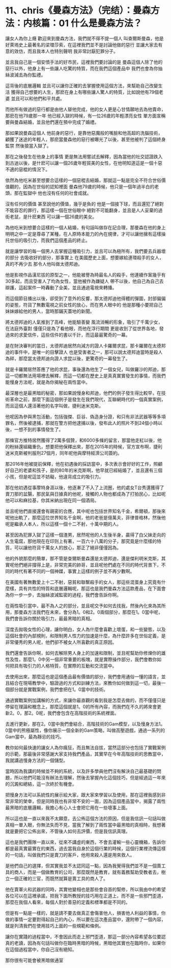 # 11、chris《曼森方法》（完结）：曼森方法：内核篇：01 什么是曼森方法？

讓女人為你上癮 歡迎來到曼森方法，我們就不得不提一個人 叫查爾斯曼森，他是好萊塢史上最著名的梁環莎索，在這裡我們並不是討論他做的惡行 並讓大家去有意的效仿，而且我本人也特別聲明 我非常討厭犯罪分子。

並且我自己是一個安憤手法的好市民，這裡我們要討論的是 曼森這個人除了他的惡行以外，他身上有一些讓人吃驚的特質，而在我們這個產品中 我們也會為你抽絲波減去為你監禮。

這背後的底層邏輯 並且可以讓你正確的去掌握使用這個方法，來幫助自己改變生活 獲得自己想要的人生，那麽在身上有哪些讓人驚人的特質，比如說他有79個老婆 並且可以和他們和平共處。

而他所有做過的惡行都是由他人替他完成，他的女人更是心甘情願地去為他賣命，那麽在他79歲那一年 他已經入獄的時候，有一位26歲的年輕漂亮女性 單方面宣稱要與曼森結婚，並且他們還在預中完成了婚禮。

那如果說曼森這個人 他前身的惡行，是靠他惡魔般的嘴臉和他高超的洗腦技術，顧獲了迷途的年輕人，那麽當曼森他的惡行被曝光了以後，甚至他被判了這個終身監禁 然後狼當入獄了。

那在之後發生在他身上的事情 更是無法用嘗試去解釋，因為當他的社交認證跌入到古迪以後，是什麽可以讓一個26歲年輕貿美的女性，在他明知道這是一個十惡不適的惡棍的情況下。

依然為他吃米甚至想要合這樣的一個惡棍去結婚，那就這一點是完全不符合世俗價值觀的，因為在世俗的認知裡面 曼森他79歲的時候，他只是一個年過半白的老頭，那在監獄中 他也沒有任何的社會成就。

沒有任何的價值 甚至說他的價值，幾乎是負的 他是一個接下球，而且還犯了絕對不能容忍的罪行，那這樣一個在世俗眼中 絕對不可能翻身，並且是人人妥棄的過街老鼠，是什麽東西 可以讓一個26歲的美女。

為他吃米到想要合這樣的一個人結婚，有句話叫做存在記合理，那曼森在他的身上 明明之中一定是尊尋了某種，在人原時本能力的內在規律，才可以讓他擁有這樣操托世俗的吸引力，而我們這個產品的終止。

就是讓學習的每一個男人去掌握這種吸引力，並且可以為極所有，我們要去兵器壞的部分 去吸收好的部分，那事實上 在美國歷史上面，想要嫁給連環殺手的女人，真的不再少去 那令人他叫做太德邦迪。

他是影視作品漢尼拔的原型之一，他能被譽為時最名人的殺手，他連續作案幾乎有30多起，而且受害人了均為女性，當他被作為嫌疑人 帶不以後，他自己為自己去辯護，這起案件一時轟動了全美，並且通過電視來轉播。

而這個節目播出以後，卻受到了意外的反響，那太德邦迪他得體的彈圖，封部偏偏的姿態，符貨了無數電視之前女性的放心，而在男人眼中的 他是那種小要把自己妹妹嫁給他的男人，當時那鋪天蓋地的新聞。

將太德邦迪的人氣推到了高峰，他能驗善變 風流消暢的形象，吸引了千萬少女，在法庭外臺對 僅僅只是為了看他眼，而他在浮行期間 更是收到了從世界各地，發過來的求愛信件，這些信件的書以千計，而這最最驚奇的一幕。

是在財決審判的當日，太德邦迪居然向減方的證人卡羅爾求昆，那卡羅爾在太德邦迪的事件中，是唯一的目擊證人 也是受害者之一，那可以說太德邦迪當時是殺人為碎，那麼當太德邦迪向證人求昆以後，更驚奇的一幕發生了。

就是卡羅爾居然答應了他的求昆，事後還為他生了一個女兒，叫做羅沙的邦迪，那這一切都無法用場裡去解釋，而這一切都在歷史上是真真實實發生的事情，而我們能慢身方法呢，就是為你揭秘在兩性當中。

最深層也是最黑暗的秘密，那如果說慢身和邦迪，他們的例子發生得比較早，在技術革命之前，那麼下面這個例子是發生在我們現代，互聯網時代的一個真實案例，而且這個人還活著他的名字叫做，捷利迷米克斯。

他呢因為參與黑包活動，包括強傑、巨谷、偽造身分證，和只有非法武器等等多項罪名，然後被逮捕，那就在警方把他逮捕以後，發布此人的照片不到24個小時以後，一想不到的事情發生了。

那條官方推特居然獲得了2萬多個贊，和6000多條的留言，那當他走紅以後，他的粉絲還組織重仇，想要把他保釋出來，那在2015年的時候，官方宣布啊，捷利迷米克斯被判服刑27個月，同年呢他與摩特經濟公司簽約。

那2016年他被提前保釋，他在初遇後的採訪當中，多次表示會好好的工作，照顧好自己的老婆和孩子，是的80年的米克斯啊，他早就已經結婚了，並且還有三個小孩，但是呢這並不妨礙，他違背成立的吸引力。

那在他初遇從事摩特身涯以後，他逐漸了不入了上流圈，他的處女T台秀還獲得了賣刀那的盆腸，那民氣與日據真的他呢，接觸的人物也都成為了打拍民心，比如呢他可以和麻拉基，你其米納出現在同一個酒局。

並且呢他們直接還會有親密的合應，其中呢也包括世界知名千金，希爾頓，那後來呢他出軌了，那麼這位世界知名千金啊，他的老爸是億萬夫，菲律普格林，然後他呢是繼承人本人，所以這樣一個十二不射，十萬中期的人。

甚至因為犯罪入獄了這樣一個渣男，居然呢他的人生後半身，贏得了白父妹走向的人生電腐，那他現在在印则上有著，一百六十八萬的分子，那究竟是什麼樣的特質，可以讓他符貨千萬女人的放心，那正了絕非僅僅因為。

他的外貌那麼的簡單，那不管是查爾斯曼森還是太德邦迪，還是傑利明米克斯，其實呢他們絕非撐得上是，非常完美的帥哥，並且呢他們處在不同的時代背景下，不同的時代有著不同的一個神媒，事實上這樣的例子並不再少數啊。

在美國有著無數愛上十二不射，惡貧和聯繫殺手的女人，那這些混蛋身上究竟有什麼樣，具有共性的特質和底層邏輯呢，那這也是我們曼森方法這款產品，在下面會為你一步一步，去抽絲波減監密的過程，我們會告訴你啊。

在兩性吸引當中，最不為人之的部分，並且呢交予如何去找我，然後內化來為其所用，那曼森方法我們在未來，會分為1。0和2。0兩個部分，那麼在1。0當中呢，我們會告訴你關於吸引力，最最黑暗的真相。

深度去拋吸女性的心理，讓你明白，女人為什麼會喜歡上壞蛋，和一些變態，以及這個社會的內部規則，和限制男人性力的加速是什麼，為什麼許多在世俗定義，是非常優秀的男人呢，他們卻不被女人所喜歡的真正原因。

我們還會告訴你啊，如何去解除男人身上的加速和限制，並且呢幫助你修煉你的雄性及性，那麼1。0中另一個非常重要的板塊，就是實際操作部分，我們會教你如何把具有吸引力的人格特質，在實際的互動和交流當中。

去使用出來，那麼這也是這個產品最有價值的部分，我們會用通俗一懂的語言，並且結合在現場教學中，驗證過的方式和訓練方法，來教你如何做到這一切，最後一個部分就是實戰案例，我們會把在1。0當中的技術。

通過實戰案例加講解的方式，來讓你最直觀的看到我是怎麼去做的，而不僅僅只是停留在理論和概念上，那麼這個就是1。0的所有內容，而我們在不久的將來會更新2。0，那2。0呢，我們會包含在高階技術的系統裡面。

去進行更新，那在2。0當中我們會結合，高階技術的Gam模型，以及慢身方法1。0當中的熊極屬性，像你展示一個全新的Gam策略，叫做高壓遊戲，通過一系列的Gam當中，最為靜忌的技巧。

教你如何最快速的讓女人為你瘋狂，而且無法自拔，當然這部分也包括了實戰案例的示範，那最後非常感謝大家支持我們產品，其實早在今年高階技術的思教當中，我就講過慢身方法的一個儲型。

當時因為我講的時候並不夠的系統，以及許多學員他們沒有解決自己最基礎的問題，所以他們可能沒有辦法去理解，然後去掌握內化這個技巧，但是經過這一年來的沉澱和總結，這一次終於有機會。

把慢身方法可以系統性的展示給大家，跟大家來學習以及使用，那在這裡我感到非常非常的榮幸，但是同時我也有非常不安的一面，因為這個產品當中，揭露了兩性最黑暗的底層邏輯，我擔心有心人士會把它用在一些壞事上面。

所以這也是一直以來我不太願意，去公佈這個方法的原因，但是我信訊一句話叫做真相一單入眼，你無法失而不見，當我了解到了兩性當中最黑暗的真相時，我想著就是要把它公佈出來，不管後人如何去評價，但是我信訊真理。

這也是我們團隊一直以來，從來不講虛的東西，不會去灌輸一些心靈機箱，告訴你都是最真實最實在的東西，過去當我自身於這個行業的時候，這個行業裡流傳這樣的一句話，叫做我們只是賣刀的客戶，他用來殺人還是用來救人。

是他們自己的選擇，但其實我並不太認同這一點，因為我覺得我們並不是一個賣工具的商人，而是一個做教育的公司，那麼既然是教育，就有義務幫助受教者去，樹立一個正確的三官，而既然就算是賣工具的商人了。

他在賣軍火和武器的同時，其實他變相也是那些會自首的幫修，所以我由中的希望各位可以在這裡承諾，把我下面所教授的技巧用在正道上，而不是一些邪門歪道，那麼在我個人看來，每個人對於善惡的定義和標準都是不同的。

但是有一點是一樣的，就是請不要去做真正會傷害他人，損害他人利益的事情，你做的事情一定要對得起自己的內心，所以要在這次產品當中，還附帶了一個內容，就是列清我們在使用技巧上面的一些規範和條例。

讓你在實踐的過程當中，不會因此而走上邪門歪道，那這一部分內容希望各位要認真的老讀，因為有句話叫做你在臨時黑暗的時候，黑暗他其實也在臨時你，如果你在這個過程當中，你自己沒有絕知。

那你很有可能會被黑暗做通室